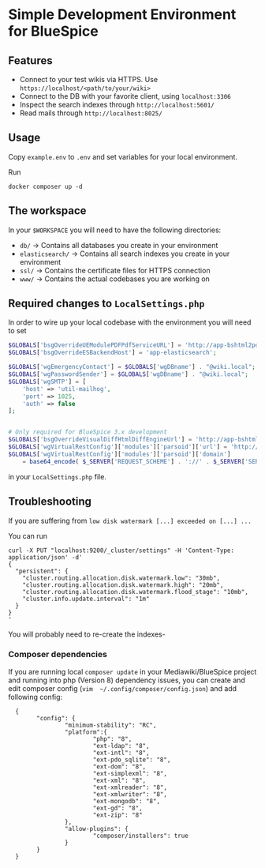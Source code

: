# Simple Development Environment for BlueSpice

## Features
- Connect to your test wikis via HTTPS. Use `https://localhost/<path/to/your/wiki>`
- Connect to the DB with your favorite client, using `localhost:3306`
- Inspect the search indexes through `http://localhost:5601/`
- Read mails through `http://localhost:8025/`

## Usage

Copy `example.env` to `.env` and set variables for your local environment.

Run
```
docker composer up -d
```
## The workspace

In your `$WORKSPACE` you will need to have the following directories:
- `db/` -> Contains all databases you create in your environment
- `elasticsearch/` -> Contains all search indexes you create in your environment
- `ssl/` -> Contains the certificate files for HTTPS connection
- `www/` -> Contains the actual codebases you are working on

## Required changes to `LocalSettings.php`

In order to wire up your local codebase with the environment you will need to set

```php
$GLOBALS['bsgOverrideUEModulePDFPdfServiceURL'] = 'http://app-bshtml2pdf:8080/BShtml2PDF';
$GLOBALS['bsgOverrideESBackendHost'] = 'app-elasticsearch';

$GLOBALS['wgEmergencyContact'] = $GLOBALS['wgDBname'] . "@wiki.local";
$GLOBALS['wgPasswordSender'] = $GLOBALS['wgDBname'] . "@wiki.local";
$GLOBALS['wgSMTP'] = [
	'host' => 'util-mailhog',
	'port' => 1025,
	'auth' => false
];


# Only required for BlueSpice 3.x development
$GLOBALS['bsgOverrideVisualDiffHtmlDiffEngineUrl'] = 'http://app-bshtmldiff:8080/BShtmlDiff';
$GLOBALS['wgVirtualRestConfig']['modules']['parsoid']['url'] = 'http://app-parsoid:8000';
$GLOBALS['wgVirtualRestConfig']['modules']['parsoid']['domain']
	= base64_encode( $_SERVER['REQUEST_SCHEME'] . '://' . $_SERVER['SERVER_ADDR'] . '/' . $GLOBALS['wgScriptPath'] );
```

in your `LocalSettings.php` file.

## Troubleshooting

If you are suffering from `low disk watermark [...] exceeded on [...] ...`

You can run
```shell
curl -X PUT "localhost:9200/_cluster/settings" -H 'Content-Type: application/json' -d'
{
  "persistent": {
    "cluster.routing.allocation.disk.watermark.low": "30mb",
    "cluster.routing.allocation.disk.watermark.high": "20mb",
    "cluster.routing.allocation.disk.watermark.flood_stage": "10mb",
    "cluster.info.update.interval": "1m"
  }
}
'
```

You will probably need to re-create the indexes-

### Composer dependencies
If you are running local `composer update` in your Mediawiki/BlueSpice project and running into php (Version 8) dependency issues,
you can create and edit composer config (`vim  ~/.config/composer/config.json`) and add following config:

```
  {
        "config": {
                "minimum-stability": "RC",
                "platform":{
                        "php": "8",
                        "ext-ldap": "8",
                        "ext-intl": "8",
                        "ext-pdo_sqlite": "8",
                        "ext-dom": "8",
                        "ext-simplexml": "8",
                        "ext-xml": "8",
                        "ext-xmlreader": "8",
                        "ext-xmlwriter": "8",
                        "ext-mongodb": "8",
                        "ext-gd": "8",
                        "ext-zip": "8"
                },
                "allow-plugins": {
                        "composer/installers": true
                }
        }
  }
```
